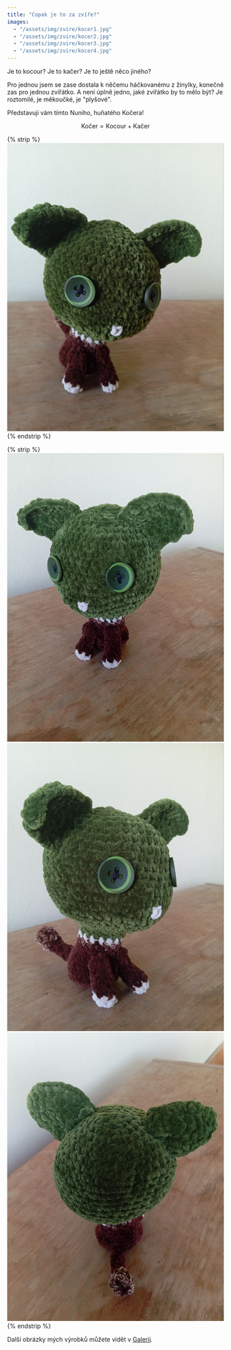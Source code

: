 ```yaml
---
title: "Copak je to za zvíře?"
images:
  - "/assets/img/zvire/kocer1.jpg"
  - "/assets/img/zvire/kocer2.jpg"
  - "/assets/img/zvire/kocer3.jpg"
  - "/assets/img/zvire/kocer4.jpg"
---
```

<!--begin_excerpt-->
Je to kocour? Je to kačer? Je to ještě něco jiného?
<!--end_excerpt-->

Pro jednou jsem se zase dostala k něčemu háčkovanému z žinylky, konečně zas pro jednou zvířátko.
A není úplně jedno, jaké zvířátko by to mělo být? Je roztomilé, je měkoučké, je "plyšové".

Představuji vám tímto Nuniho, huňatého Kočera!

$$ \text{Kočer} = \text{Kocour} + \text{Kačer} $$

{% strip %}
![Kočer](/assets/img/zvire/kocer1.jpg)
{% endstrip %}

{% strip %}
![kocer2](/assets/img/zvire/kocer2.jpg)
![kocer3](/assets/img/zvire/kocer3.jpg)
![kocer4](/assets/img/zvire/kocer4.jpg)
{% endstrip %}

Další obrázky mých výrobků můžete vidět v [Galerii](/galerie/).
